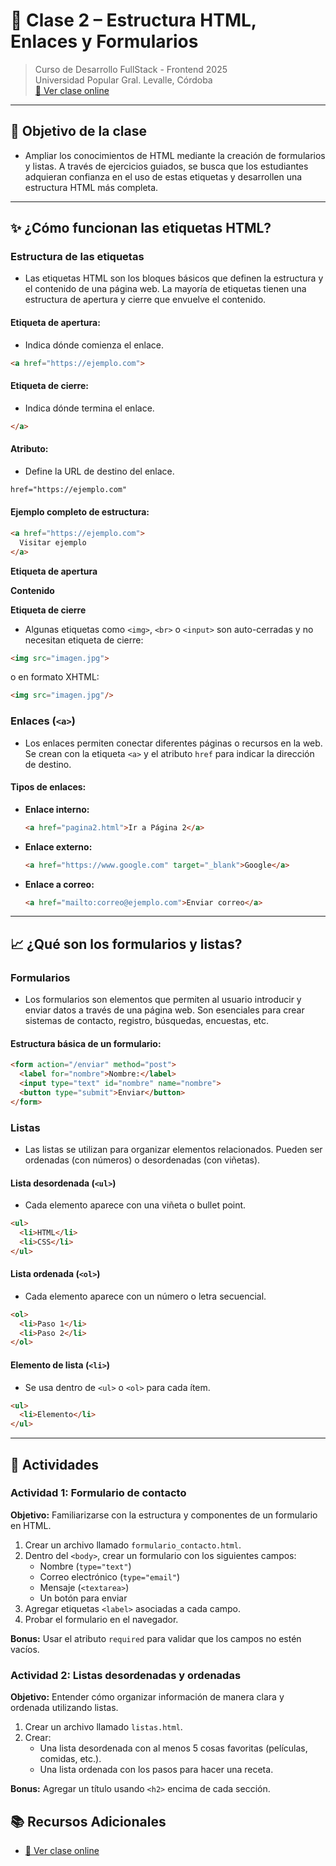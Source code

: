 # 📘 Clase 2 – Estructura HTML, Enlaces y Formularios

> Curso de Desarrollo FullStack - Frontend 2025  
> Universidad Popular Gral. Levalle, Córdoba  
> [🔗 Ver clase online](https://qrsurcba.online/landing_cursos/pages/clases-front/clase-2.php)

---

## 🧠 Objetivo de la clase

- Ampliar los conocimientos de HTML mediante la creación de formularios y listas. A través de ejercicios guiados, se busca que los estudiantes adquieran confianza en el uso de estas etiquetas y desarrollen una estructura HTML más completa.

---

## ✨ ¿Cómo funcionan las etiquetas HTML?

### Estructura de las etiquetas

- Las etiquetas HTML son los bloques básicos que definen la estructura y el contenido de una página web. La mayoría de etiquetas tienen una estructura de apertura y cierre que envuelve el contenido.

#### Etiqueta de apertura:

- Indica dónde comienza el enlace.

```html
<a href="https://ejemplo.com">
```

#### Etiqueta de cierre:

- Indica dónde termina el enlace.

```html
</a>
```

#### Atributo:

- Define la URL de destino del enlace.

```html
href="https://ejemplo.com"
```

#### Ejemplo completo de estructura:

```html
<a href="https://ejemplo.com">
  Visitar ejemplo
</a>
```

**Etiqueta de apertura**

**Contenido**

**Etiqueta de cierre**

- Algunas etiquetas como `<img>`, `<br>` o `<input>` son auto-cerradas y no necesitan etiqueta de cierre:

```html
<img src="imagen.jpg">
```

o en formato XHTML:

```html
<img src="imagen.jpg"/>
```

### Enlaces (`<a>`)

- Los enlaces permiten conectar diferentes páginas o recursos en la web. Se crean con la etiqueta `<a>` y el atributo `href` para indicar la dirección de destino.

#### Tipos de enlaces:

- **Enlace interno:**

  ```html
  <a href="pagina2.html">Ir a Página 2</a>
  ```

- **Enlace externo:**

  ```html
  <a href="https://www.google.com" target="_blank">Google</a>
  ```

- **Enlace a correo:**

  ```html
  <a href="mailto:correo@ejemplo.com">Enviar correo</a>
  ```

---

## 📈 ¿Qué son los formularios y listas?

### Formularios

- Los formularios son elementos que permiten al usuario introducir y enviar datos a través de una página web. Son esenciales para crear sistemas de contacto, registro, búsquedas, encuestas, etc.

#### Estructura básica de un formulario:

```html
<form action="/enviar" method="post">
  <label for="nombre">Nombre:</label>
  <input type="text" id="nombre" name="nombre">
  <button type="submit">Enviar</button>
</form>
```

### Listas

- Las listas se utilizan para organizar elementos relacionados. Pueden ser ordenadas (con números) o desordenadas (con viñetas).

#### Lista desordenada (`<ul>`)

- Cada elemento aparece con una viñeta o bullet point.

```html
<ul>
  <li>HTML</li>
  <li>CSS</li>
</ul>
```

#### Lista ordenada (`<ol>`)

- Cada elemento aparece con un número o letra secuencial.

```html
<ol>
  <li>Paso 1</li>
  <li>Paso 2</li>
</ol>
```

#### Elemento de lista (`<li>`)

- Se usa dentro de `<ul>` o `<ol>` para cada ítem.

```html
<ul>
  <li>Elemento</li>
</ul>
```

---

## 📝 Actividades

### Actividad 1: Formulario de contacto

**Objetivo:** Familiarizarse con la estructura y componentes de un formulario en HTML.

1. Crear un archivo llamado `formulario_contacto.html`.
2. Dentro del `<body>`, crear un formulario con los siguientes campos:
   - Nombre (`type="text"`)
   - Correo electrónico (`type="email"`)
   - Mensaje (`<textarea>`)
   - Un botón para enviar
3. Agregar etiquetas `<label>` asociadas a cada campo.
4. Probar el formulario en el navegador.

**Bonus:** Usar el atributo `required` para validar que los campos no estén vacíos.

### Actividad 2: Listas desordenadas y ordenadas

**Objetivo:** Entender cómo organizar información de manera clara y ordenada utilizando listas.

1. Crear un archivo llamado `listas.html`.
2. Crear:
   - Una lista desordenada con al menos 5 cosas favoritas (películas, comidas, etc.).
   - Una lista ordenada con los pasos para hacer una receta.

**Bonus:** Agregar un título usando `<h2>` encima de cada sección.

## 📚 Recursos Adicionales

- [🔗 Ver clase online](https://qrsurcba.online/landing_cursos/pages/clases-front/clase-2.php)